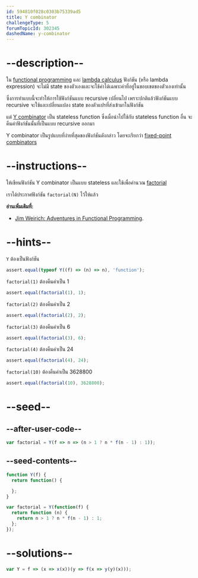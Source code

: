 ```yaml
---
id: 594810f028c0303b75339ad5
title: Y combinator
challengeType: 5
forumTopicId: 302345
dashedName: y-combinator
---
```


# --description--

ใน [functional programming](<https://www.freecodecamp.org/news/the-principles-of-functional-programming/> "news: the principles of functional programming") และ [lambda calculus](<https://en.wikipedia.org/wiki/lambda calculus> "wp: lambda calculus") ฟังก์ชัน (หรือ lambda expression) จะไม่มี state ของตัวเองและจะใช้ค่าได้เฉพาะค่าที่อยู่ในขอบเขตของตัวเองเท่านั้น

ซึ่งการทำแบบนี้จะทำให้การใช้ฟังก์ชันแบบ recursive เปลี่ยนไป เพราะปกติแล้วฟังก์ชันแบบ recursive จะใช้และเปลี่ยนแปลง state ของตัวแปรที่ส่งเข้ามาในฟังก์ชัน 

แต่ [Y combinator](https://mvanier.livejournal.com/2897.html) เป็น stateless function ซึ่งเมื่อนำไปใช้กับ stateless function อื่น จะคืนค่าฟังก์ชันนั้นที่เป็นแบบ recursive ออกมา 

Y combinator เป็นรูปแบบที่ง่ายที่สุดของฟังก์ชันดังกล่าว โดยจะเรียกว่า [fixed-point combinators](<https://en.wikipedia.org/wiki/Fixed-point combinator> "wp: fixed-point combinator")

# --instructions--

ให้เขียนฟังก์ชัน Y combinator เป็นแบบ stateless และใช้เพื่อคำนวณ [factorial](https://en.wikipedia.org/wiki/Factorial "wp: factorial")

เราได้ประกาศฟังก์ชัน `factorial(N)` ไว้ให้แล้ว 

**อ่านเพิ่มเติมที่:**

<ul>
  <li><a href="https://vimeo.com/45140590" target="_blank">Jim Weirich: Adventures in Functional Programming</a>.</li>
</ul>

# --hints--

`Y` ต้องเป็นฟังก์ชัน

```js
assert.equal(typeof Y((f) => (n) => n), 'function');
```

`factorial(1)` ต้องคืนค่าเป็น 1

```js
assert.equal(factorial(1), 1);
```

`factorial(2)` ต้องคืนค่าเป็น 2

```js
assert.equal(factorial(2), 2);
```

`factorial(3)` ต้องคืนค่าเป็น 6

```js
assert.equal(factorial(3), 6);
```

`factorial(4)` ต้องคืนค่าเป็น 24

```js
assert.equal(factorial(4), 24);
```

`factorial(10)` ต้องคืนค่าเป็น 3628800

```js
assert.equal(factorial(10), 3628800);
```

# --seed--

## --after-user-code--

```js
var factorial = Y(f => n => (n > 1 ? n * f(n - 1) : 1));
```

## --seed-contents--

```js
function Y(f) {
  return function() {

  };
}

var factorial = Y(function(f) {
  return function (n) {
    return n > 1 ? n * f(n - 1) : 1;
  };
});
```

# --solutions--

```js
var Y = f => (x => x(x))(y => f(x => y(y)(x)));
```
